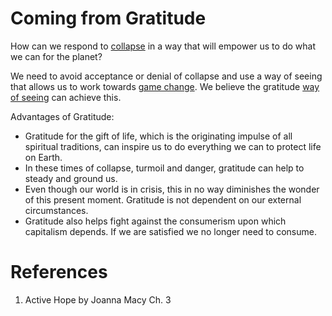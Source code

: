 # Coming from Gratitude

How can we respond to [collapse][1] in a way that will empower us to do what we can for the planet? 

We need to avoid acceptance or denial of collapse and use a way of seeing that allows us to work towards [game change][2]. We believe the gratitude [way of seeing][3] can achieve this.

Advantages of Gratitude:
+ Gratitude for the gift of life, which is the originating impulse of all spiritual traditions, can inspire us to do everything we can to protect life on Earth.
+ In these times of collapse, turmoil and danger, gratitude can help to steady and ground us.
+ Even though our world is in crisis, this in no way diminishes the wonder of this present moment. Gratitude is not dependent on our external circumstances.
+ Gratitude also helps fight against the consumerism upon which capitalism depends. If we are satisfied we no longer need to consume.

# References
1. Active Hope by Joanna Macy Ch. 3

[1]:	Environmental%20Crisis.md
[2]:	Game%20Change.md
[3]:	Way%20of%20Seeing.md
